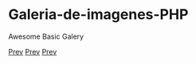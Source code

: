 # Galeria-de-imagenes-PHP
Awesome Basic Galery

[Prev]('prev/1.png')
[Prev]('prev/2.png')
[Prev]('prev/3.png')
